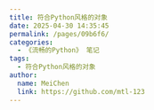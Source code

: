```yaml
---
title: 符合Python风格的对象
date: 2025-04-30 14:35:45
permalink: /pages/09b6f6/
categories:
  - 《流畅的Python》 笔记
tags:
  - 符合Python风格的对象
author:
  name: MeiChen
  link: https://github.com/mtl-123
---
```

